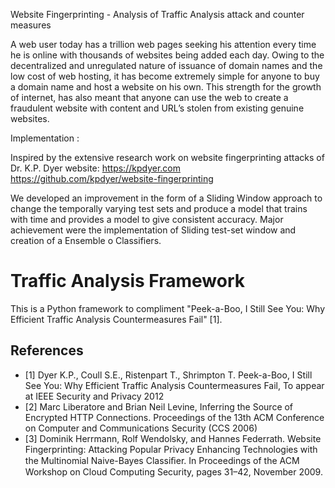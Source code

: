 Website Fingerprinting - Analysis of Traffic Analysis attack and counter measures

A web user today has a trillion web pages seeking his attention every time he is online with thousands of websites being added each day. 
Owing to the decentralized and unregulated nature of issuance of domain names and the low cost of web hosting, it has become extremely 
simple for anyone to buy a domain name and host a website on his own. 
This strength for the growth of internet, has also meant that anyone can use the web to create a fraudulent website with content and URL’s 
stolen from existing genuine websites.

Implementation :

Inspired by the extensive research work on website fingerprinting attacks of Dr. K.P. Dyer 
website: https://kpdyer.com
https://github.com/kpdyer/website-fingerprinting

We developed an improvement in the form of a Sliding Window approach to change the temporally varying test sets and produce a model that
trains with time and provides a model to give consistent accuracy. Major achievement were the implementation of Sliding test-set window 
and creation of a Ensemble o Classifiers.



Traffic Analysis Framework
==========================

This is a Python framework to compliment "Peek-a-Boo, I Still See You: Why Efficient Traffic Analysis Countermeasures Fail" [1].


References
----------
* [1] Dyer K.P., Coull S.E., Ristenpart T., Shrimpton T. Peek-a-Boo, I Still See You: Why Efficient Traffic Analysis Countermeasures Fail, To appear at IEEE Security and Privacy 2012
* [2] Marc Liberatore and Brian Neil Levine, Inferring the Source of Encrypted HTTP Connections. Proceedings of the 13th ACM Conference on Computer and Communications Security (CCS 2006)
* [3] Dominik Herrmann, Rolf Wendolsky, and Hannes Federrath. Website Fingerprinting: Attacking Popular Privacy Enhancing Technologies with the Multinomial Naive-Bayes Classiﬁer. In Proceedings of the ACM Workshop on Cloud Computing Security, pages 31–42, November 2009.
